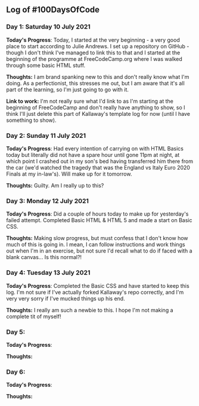 
## Log of #100DaysOfCode 

### Day 1: Saturday 10 July 2021

**Today's Progress**: Today, I started at the very beginning - a very good place to start according to Julie Andrews. I set up a repository on GitHub - though I don't think I've managed to link this to that and I started at the beginning of the programme at FreeCodeCamp.org where I was walked through some basic HTML stuff. 

**Thoughts:** I am brand spanking new to this and don't really know what I'm doing. As a perfectionist, this stresses me out, but I am aware that it's all part of the learning, so I'm just going to go with it.


**Link to work:** I'm not really sure what I'd link to as I'm starting at the beginning of FreeCodeCamp and don't really have anything to show, so I think I'll just delete this part of Kallaway's template log for now (until I have something to show).



### Day 2: Sunday 11 July 2021

**Today's Progress**: Had every intention of carrying on with HTML Basics today but literally did not have a spare hour until gone 11pm at night, at which point I crashed out in my son's bed having transferred him there from the car (we'd watched the tragedy that was the England vs Italy Euro 2020 Finals at my in-law's). Will make up for it tomorrow.

**Thoughts:** Guilty. Am I really up to this?



### Day 3: Monday 12 July 2021

**Today's Progress**: Did a couple of hours today to make up for yesterday's failed attempt. Completed Basic HTML & HTML 5 and made a start on Basic CSS.

**Thoughts:** Making slow progress, but must confess that I don't know how much of this is going in. I mean, I can follow instructions and work things out when I'm in an exercise, but not sure I'd recall what to do if faced with a blank canvas... Is this normal?!



### Day 4: Tuesday 13 July 2021

**Today's Progress**: Completed the Basic CSS and have started to keep this log. I'm not sure if I've actually forked Kallaway's repo correctly, and I'm very very sorry if I've mucked things up his end.

**Thoughts:** I really am such a newbie to this. I hope I'm not making a complete tit of myself!


### Day 5: 

**Today's Progress**: 

**Thoughts:** 


### Day 6: 

**Today's Progress**: 

**Thoughts:** 




